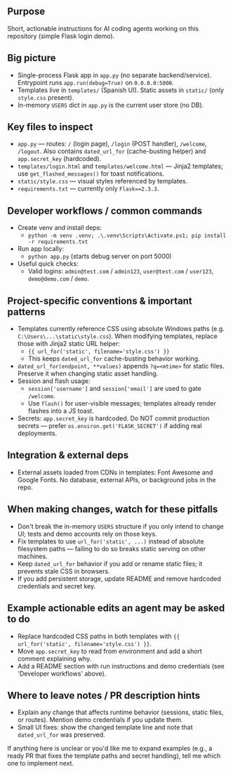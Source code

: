 ## Purpose
Short, actionable instructions for AI coding agents working on this repository (simple Flask login demo).

## Big picture
- Single-process Flask app in `app.py` (no separate backend/service). Entrypoint runs `app.run(debug=True)` on `0.0.0.0:5000`.
- Templates live in `templates/` (Spanish UI). Static assets in `static/` (only `style.css` present).
- In-memory `USERS` dict in `app.py` is the current user store (no DB).

## Key files to inspect
- `app.py` — routes: `/` (login page), `/login` (POST handler), `/welcome`, `/logout`. Also contains `dated_url_for` (cache-busting helper) and `app.secret_key` (hardcoded).
- `templates/login.html` and `templates/welcome.html` — Jinja2 templates; use `get_flashed_messages()` for toast notifications.
- `static/style.css` — visual styles referenced by templates.
- `requirements.txt` — currently only `Flask==2.3.3`.

## Developer workflows / common commands
- Create venv and install deps:
  - `python -m venv .venv; .\.venv\Scripts\Activate.ps1; pip install -r requirements.txt`
- Run app locally:
  - `python app.py` (starts debug server on port 5000)
- Useful quick checks:
  - Valid logins: `admin@test.com` / `admin123`, `user@test.com` / `user123`, `demo@demo.com` / `demo`.

## Project-specific conventions & important patterns
- Templates currently reference CSS using absolute Windows paths (e.g. `C:\Users\...\static\style.css`). When modifying templates, replace those with Jinja2 static URL helper:
  - `{{ url_for('static', filename='style.css') }}`
  - This keeps `dated_url_for` cache-busting behavior working.
- `dated_url_for(endpoint, **values)` appends `?q=<mtime>` for static files. Preserve it when changing static asset handling.
- Session and flash usage:
  - `session['username']` and `session['email']` are used to gate `/welcome`.
  - Use `flash()` for user-visible messages; templates already render flashes into a JS toast.
- Secrets: `app.secret_key` is hardcoded. Do NOT commit production secrets — prefer `os.environ.get('FLASK_SECRET')` if adding real deployments.

## Integration & external deps
- External assets loaded from CDNs in templates: Font Awesome and Google Fonts. No database, external APIs, or background jobs in the repo.

## When making changes, watch for these pitfalls
- Don't break the in-memory `USERS` structure if you only intend to change UI; tests and demo accounts rely on those keys.
- Fix templates to use `url_for('static', ...)` instead of absolute filesystem paths — failing to do so breaks static serving on other machines.
- Keep `dated_url_for` behavior if you add or rename static files; it prevents stale CSS in browsers.
- If you add persistent storage, update README and remove hardcoded credentials and secret key.

## Example actionable edits an agent may be asked to do
- Replace hardcoded CSS paths in both templates with `{{ url_for('static', filename='style.css') }}`.
- Move `app.secret_key` to read from environment and add a short comment explaining why.
- Add a README section with run instructions and demo credentials (see 'Developer workflows' above).

## Where to leave notes / PR description hints
- Explain any change that affects runtime behavior (sessions, static files, or routes). Mention demo credentials if you update them.
- Small UI fixes: show the changed template line and note that `dated_url_for` was preserved.

If anything here is unclear or you'd like me to expand examples (e.g., a ready PR that fixes the template paths and secret handling), tell me which one to implement next.
